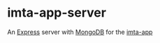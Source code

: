 # imta-app-server

An [Express](https://expressjs.com/) server with [MongoDB](https://www.mongodb.com/) for the [imta-app](https://github.com/ArnaudBarre/imta-app)
